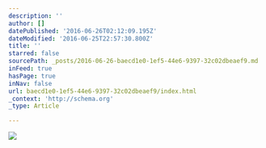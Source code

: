 ```yaml
---
description: ''
author: []
datePublished: '2016-06-26T02:12:09.195Z'
dateModified: '2016-06-25T22:57:30.800Z'
title: ''
starred: false
sourcePath: _posts/2016-06-26-baecd1e0-1ef5-44e6-9397-32c02dbeaef9.md
inFeed: true
hasPage: true
inNav: false
url: baecd1e0-1ef5-44e6-9397-32c02dbeaef9/index.html
_context: 'http://schema.org'
_type: Article

---
```

![](https://the-grid-user-content.s3-us-west-2.amazonaws.com/dcbcefdc-b77d-4824-bc21-867baa90f2be.jpg)